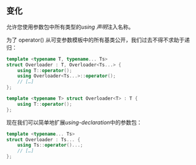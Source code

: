 ## 变化

允许您使用参数包中所有类型的*using 声明*注入名称。

为了 operator() 从可变参数模板中的所有基类公开，我们过去不得不求助于递归：

```cpp
template <typename T, typename... Ts>
struct Overloader : T, Overloader<Ts...> {
    using T::operator();
    using Overloader<Ts...>::operator();
    // […]
};

template <typename T> struct Overloader<T> : T {
    using T::operator();
};
```

现在我们可以简单地扩展*using-declaration*中的参数包：

```cpp
template <typename... Ts>
struct Overloader : Ts... {
    using Ts::operator()...;
    // […]
};
```